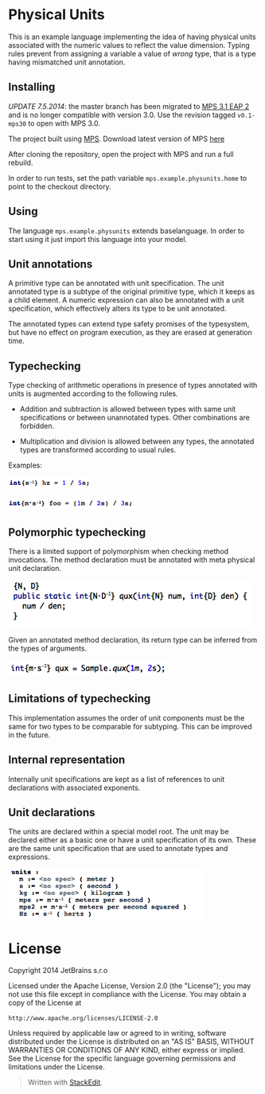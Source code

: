 Physical Units
================

This is an example language implementing the idea of having physical units associated with the numeric values to reflect the value dimension. Typing rules prevent from assigning a variable a value of _wrong_ type, that is a type having mismatched unit annotation.

Installing
----------

*UPDATE 7.5.2014*: the master branch has been migrated to [MPS 3.1 EAP 2][3] and is no longer compatible with version 3.0. Use the revision tagged `v0.1-mps30` to open with MPS 3.0. 

The project built using [MPS][1]. Download latest version of MPS [here][2]

After cloning the repository, open the project with MPS and run a full rebuild.

In order to run tests, set the path variable `mps.example.physunits.home` to point to the checkout directory.

Using
-----

The language `mps.example.physunits` extends baselanguage. In order to start using it just import this language into your model. 

Unit annotations
----------------

A primitive type can be annotated with unit specification. The unit annotated type is a subtype of the original primitive type, which it keeps as a child element. A numeric expression can also be annotated with a unit specification, which effectively alters its type to be unit annotated.

The annotated types can extend type safety promises of the typesystem, but have no effect on program execution, as they are erased at generation time.

Typechecking
------------

Type checking of arithmetic operations in presence of types annotated with units is augmented according to the following rules. 

- Addition and subtraction is allowed between types with same unit specifications or between unannotated types. Other combinations are forbidden. 

- Multiplication and division is allowed between any types, the annotated types are transformed according to usual rules. 

Examples: 

![](img/example1.png)

![](img/example2.png)


Polymorphic typechecking
------------------------

There is a limited support of polymorphism when checking method invocations. The method declaration must be annotated with meta physical unit declaration. 

![](img/example4.png)

Given an annotated method declaration, its return type can be inferred from the types of arguments. 

![](img/example5.png)


Limitations of typechecking
---------------------------

This implementation assumes the order of unit components must be the same for two types to be comparable for subtyping. This can be improved in the future. 


Internal representation
-----------------------

Internally unit specifications are kept as a list of references to unit declarations with associated exponents. 

Unit declarations
-----------------

The units are declared within a special model root. The unit may be declared either as a basic one or have a unit specification of its own. These are the same unit specification that are used to annotate types and expressions.


![](img/example3.png)


License
=======

Copyright 2014 JetBrains s.r.o

Licensed under the Apache License, Version 2.0 (the "License"); you may not use this file except in compliance with the License. You may obtain a copy of the License at

    http://www.apache.org/licenses/LICENSE-2.0

Unless required by applicable law or agreed to in writing, software distributed under the License is distributed on an "AS IS" BASIS, WITHOUT WARRANTIES OR CONDITIONS OF ANY KIND, either express or implied.  See the License for the specific language governing permissions and limitations under the License.  



> Written with [StackEdit](https://stackedit.io/).

  [1]: http://www.jetbrains.com/mps/
  [2]: http://www.jetbrains.com/mps/download/index.html
  [3]: http://confluence.jetbrains.com/display/MPS/JetBrains+MPS+EAP+Download+Page
